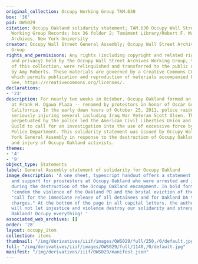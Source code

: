 ```yaml
---
original_collection: Occupy Working Group TAM.630
box: '36'
pid: OWS029
citation: Occupy Oakland solidarity statement; TAM.630 Occupy Wall Street Archives
  Working Group Records; box 36 folder 2; Tamiment Library/Robert F. Wagner Labor
  Archives, New York University
creator: Occupy Wall Street General Assembly; Occupy Wall Street Archives Working
  Group
rights_and_permisisons: Any rights (including copyright and related rights to publicity
  and privacy) held by the Occupy Wall Street Archives Working Group, the creator
  of this collection, were relinquished and transferred to the public domain in 2013
  by Amy Roberts. These materials are governed by a Creative Commons CC0 license,
  which permits publication and reproduction of materials accompanied by full attribution.
  See, https://creativecommons.org/licenses/.
declarations:
- '23'
description: For nearly two weeks in October, Occupy Oakland formed an encampment
  at Frank H. Ogawa Plaza -- renamed by protestors in honor of Oscar Grant -- in Oakland,
  California. In the early dawn hours of October 25, 2011, police raided the camp,
  seriously injuring several including Iraq War Veteran Scott Olsen. The violence
  perpetuated by the police led the American Civil Liberties Union and National Lawyers
  Guild to call for an investigation into the use of excessive force by the Oakland
  Police Department. This solidarity statement was issued by Occupy Wall Street New
  York General Assembly in response to the destruction of Occupy Oakland and the arrest
  and injury of Occupy Oakland activists.
themes:
- '4'
- '9'
object_type: Statements
label: General Assembly statement of solidarity for Occupy Oakland
image_description: 'A one sheet, typescript handout offers a statement of solidarity
  and support for prostesters at Occupy Oakland who were arrested and injured by police
  during the destruction of the Occupy Oakland encampment. In bold font, the authors
  "condem the violence of the Oakland PD and the brutal eviction of the camp" and
  "call for the immediate release of all detainees and for Oakland DA to drop all
  charges." At the bottom of the page in all capital letters, the authors write "We
  will not let injustice and violence destroy our solidarity and strength. Re-occupy
  Oakland! Occupy everything! '
associated_web_archives: []
order: '28'
layout: occupy_item
collection: items
thumbnail: "/img/derivatives/iiif/images/OWS029/full/250,/0/default.jpg"
full: "/img/derivatives/iiif/images/OWS029/full/1140,/0/default.jpg"
manifest: "/img/derivatives/iiif/OWS029/manifest.json"
---
```

